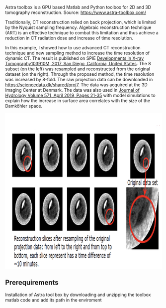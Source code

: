 Astra toolbox is a GPU based Matlab and Python toolbox for 2D and 3D tomography reconstruction. 
Source: https://www.astra-toolbox.com/

Traditionally, CT reconstruction relied on back projection, which is limited by the Nyquist sampling frequency. Algebraic reconstruction technique (ART) is an effective technique to combat this limitation and thus achieve a reduction in CT radiation dose and increase of time resolution.

In this example, I showed how to use advanced CT reconstruction technique and new sampling method to increase the time resolution of dynamic CT. The result is published on SPIE [Developments in X-ray Tomography103910M, 2017, San Diego, California, United States](https://www.spiedigitallibrary.org/conference-proceedings-of-spie/10391/103910M/Micro-CT-in-situ-study-of-carbonate-rock-microstructural-evolution/10.1117/12.2273877.full?SSO=1). The 8 subset (on the left) was resampled and reconstructed from the original dataset (on the right). Through the proposed method, the time resolution was increased by 8-fold. The raw projection data can be downloaded in https://sciencedata.dk/shared/proj7. The data was acquired at the 3D Imaging Center at Denmark. The data was also used in [Journal of Hydrology
Volume 571, April 2019, Pages 21-35](https://www.sciencedirect.com/science/article/pii/S0022169419300988) with model simulations to explain how the increase in surface area correlates with the size of the Damköhler space.

<img src=example.png height = 500>


## Prerequirements
Installation of Astra tool box by downloading and unzipping the toolbox matlab code and add its path in the enviroment


